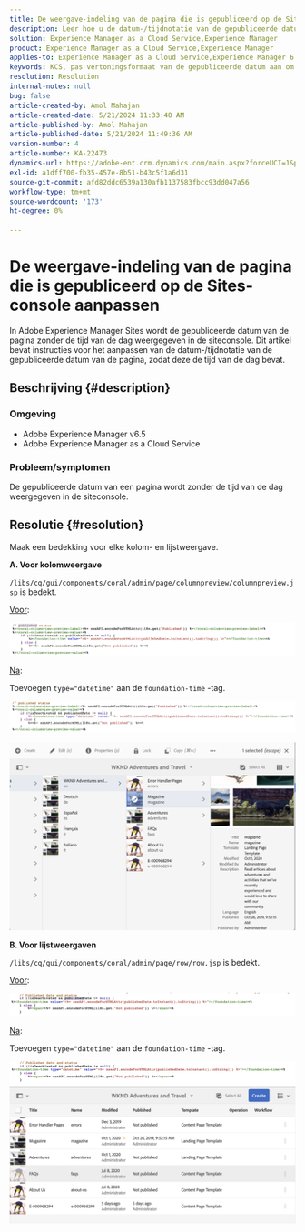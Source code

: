 ```yaml
---
title: De weergave-indeling van de pagina die is gepubliceerd op de Sites-console aanpassen
description: Leer hoe u de datum-/tijdnotatie van de gepubliceerde datum van de pagina aanpast en de tijd van de dag op Adobe Experience Manager Sites opneemt.
solution: Experience Manager as a Cloud Service,Experience Manager
product: Experience Manager as a Cloud Service,Experience Manager
applies-to: Experience Manager as a Cloud Service,Experience Manager 6.5
keywords: KCS, pas vertoningsformaat van de gepubliceerde datum aan om tijd, AEM, de console van de Plaats te omvatten
resolution: Resolution
internal-notes: null
bug: false
article-created-by: Amol Mahajan
article-created-date: 5/21/2024 11:33:40 AM
article-published-by: Amol Mahajan
article-published-date: 5/21/2024 11:49:36 AM
version-number: 4
article-number: KA-22473
dynamics-url: https://adobe-ent.crm.dynamics.com/main.aspx?forceUCI=1&pagetype=entityrecord&etn=knowledgearticle&id=2d1d48f2-6517-ef11-9f8a-6045bd006c82
exl-id: a1dff700-fb35-457e-8b51-b43c5f1a6d31
source-git-commit: afd82ddc6539a130afb1137583fbcc93dd047a56
workflow-type: tm+mt
source-wordcount: '173'
ht-degree: 0%

---
```


# De weergave-indeling van de pagina die is gepubliceerd op de Sites-console aanpassen


In Adobe Experience Manager Sites wordt de gepubliceerde datum van de pagina zonder de tijd van de dag weergegeven in de siteconsole. Dit artikel bevat instructies voor het aanpassen van de datum-/tijdnotatie van de gepubliceerde datum van de pagina, zodat deze de tijd van de dag bevat.

## Beschrijving {#description}


### Omgeving

- Adobe Experience Manager v6.5
- Adobe Experience Manager as a Cloud Service


### Probleem/symptomen

De gepubliceerde datum van een pagina wordt zonder de tijd van de dag weergegeven in de siteconsole.


## Resolutie {#resolution}


Maak een bedekking voor elke kolom- en lijstweergave.

<b>A. Voor kolomweergave</b>

`/libs/cq/gui/components/coral/admin/page/columnpreview/columnpreview.jsp` is bedekt.

<u>Voor</u>:

![](assets/76d8eda9-2625-ee11-9cbe-6045bd006a22.png)

<u>Na</u>:

Toevoegen `type="datetime"` aan de `foundation-time` -tag.

![](assets/bc3fccb7-2625-ee11-9cbe-6045bd006a22.png)

![](assets/4b4c42f9-2625-ee11-9cbe-6045bd006a22.png)

<b>B. Voor lijstweergaven</b>

`/libs/cq/gui/components/coral/admin/page/row/row.jsp` is bedekt.

<u>Voor</u>:

![](assets/b4d354c8-2625-ee11-9cbe-6045bd006a22.png)

<u>Na</u>:

Toevoegen `type="datetime"` aan de `foundation-time` -tag.

![](assets/82f75cd6-2625-ee11-9cbe-6045bd006a22.png)
![](assets/807c0517-2725-ee11-9cbe-6045bd006a22.png)
